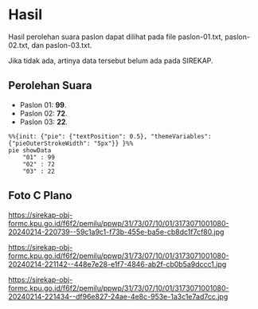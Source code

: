 # Hasil

Hasil perolehan suara paslon dapat dilihat pada file paslon-01.txt, paslon-02.txt, dan paslon-03.txt.

Jika tidak ada, artinya data tersebut belum ada pada SIREKAP.

## Perolehan Suara

 * Paslon 01: **99**.
 * Paslon 02: **72**.
 * Paslon 03: **22**.

```mermaid
%%{init: {"pie": {"textPosition": 0.5}, "themeVariables": {"pieOuterStrokeWidth": "5px"}} }%%
pie showData
    "01" : 99
    "02" : 72
    "03" : 22
```
## Foto C Plano

https://sirekap-obj-formc.kpu.go.id/f6f2/pemilu/ppwp/31/73/07/10/01/3173071001080-20240214-220739--59c1a9c1-f73b-455e-ba5e-cb8dc1f7cf80.jpg

https://sirekap-obj-formc.kpu.go.id/f6f2/pemilu/ppwp/31/73/07/10/01/3173071001080-20240214-221142--448e7e28-e1f7-4846-ab2f-cb0b5a9dccc1.jpg

https://sirekap-obj-formc.kpu.go.id/f6f2/pemilu/ppwp/31/73/07/10/01/3173071001080-20240214-221434--df96e827-24ae-4e8c-953e-1a3c1e7ad7cc.jpg
